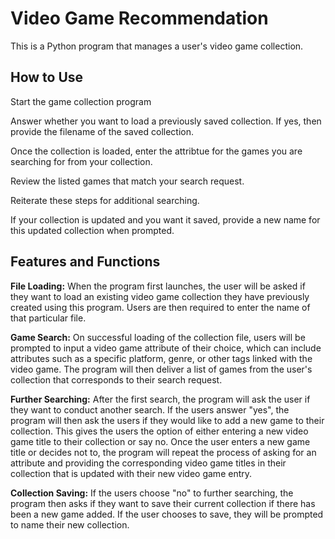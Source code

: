# Video Game Recommendation #

This is a Python program that manages a user's video game collection.

## How to Use ##
Start the game collection program

Answer whether you want to load a previously saved collection. If yes, then provide the filename of the saved collection.

Once the collection is loaded, enter the attribtue for the games you are searching for from your collection.

Review the listed games that match your search request.

Reiterate these steps for additional searching.

If your collection is updated and you want it saved, provide a new name for this updated collection when prompted.


## Features and Functions ##

**File Loading:** When the program first launches, the user will be asked if they want to load an existing video game collection they have previously created using this program. Users are then required to enter the name of that particular file.

**Game Search:** On successful loading of the collection file, users will be prompted to input a video game attribute of their choice, which can include attributes such as a specific platform, genre, or other tags linked with the video game. The program will then deliver a list of games from the user's collection that corresponds to their search request.

**Further Searching:** After the first search, the program will ask the user if they want to conduct another search. If the users answer "yes", the program will then ask the users if they would like to add a new game to their collection. This gives the users the option of either entering a new video game title to their collection or say no. Once the user enters a new game title or decides not to, the program will repeat the process of asking for an attribute and providing the corresponding video game titles in their collection that is updated with their new video game entry.

**Collection Saving:** If the users choose "no" to further searching, the program then asks if they want to save their current collection if there has been a new game added. If the user chooses to save, they will be prompted to name their new collection.




